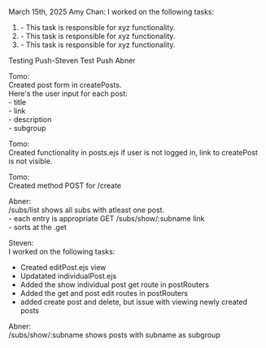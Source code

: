 March 15th, 2025
Amy Chan:
I worked on the following tasks:

1. <Insert Some Task Here> - This task is responsible for xyz functionality.
2. <Insert Some Task Here> - This task is responsible for xyz functionality.
3. <Insert Some Task Here> - This task is responsible for xyz functionality.

Testing Push-Steven
Test Push Abner

Tomo:<br />
Created post form in createPosts.<br />
Here's the user input for each post:<br />
    - title<br />
    - link<br />
    - description<br />
    - subgroup<br />

Tomo:<br />
Created functionality in posts.ejs if user is not logged in, link to createPost is not visible.<br />

Tomo: <br />
Created method POST for /create

Abner: <br />
/subs/list shows all subs with atleast one post. <br />
    - each entry is appropriate GET /subs/show/:subname link <br />
    - sorts at the .get <br />

Steven: <br />
I worked on the following tasks:
- Created editPost.ejs view <br />
- Updatated individualPost.ejs <br />
- Added the show individual post get route in postRouters  <br />
- Added the get and post edit routes in postRouters <br />
- added create post and delete, but issue with viewing newly created posts <br />

Abner: <br />
/subs/show/:subname shows posts with subname as subgroup<br />
